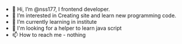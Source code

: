 - 👋 Hi, I’m @nss177, I frontend developer.
- 👀 I’m interested in Creating site and learn new programming code.
- 🌱 I’m currently learning in institute
- 💞️ I'm looking for a helper to learn java script
- 📫 How to reach me - nothing


<!---
nss177/nss177 is a ✨ special ✨ repository because its `README.md` (this file) appears on your GitHub profile.
You can click the Preview link to take a look at your changes.
--->
